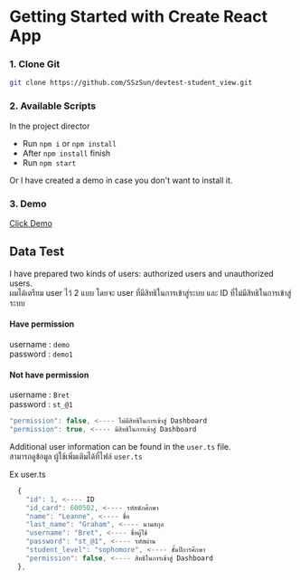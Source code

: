 # Getting Started with Create React App
### 1. Clone Git
```bash
git clone https://github.com/SSzSun/devtest-student_view.git
```
### 2. Available Scripts
In the project director <br>
- Run ` npm i ` or ` npm install `<br>
- After `npm install` finish<br>
- Run ` npm start `<br>

Or I have created a demo in case you don't want to install it.
### 3. Demo
[Click Demo](https://solidi-thai-front-end-dev.vercel.app/)
## Data Test
<p>I have prepared two kinds of users: authorized users and unauthorized users.<br>
ผมได้เตรียม user ไว้ 2 แบบ โดยจะ user ที่มีสิทธิในการเข้าสู่ระบบ และ ID ที่ไม่มีสิทธิในการเข้าสู่ระบบ</p>

#### Have permission
username : `demo` <br>
password : `demo1`

#### Not have permission
username : `Bret` <br>
password : `st_@1` <br>

```ts
"permission": false, <---- ไม่มีสิทธิในการเข้าสู่ Dashboard
"permission": true, <---- มีสิทธิในการเข้าสู่ Dashboard
```
Additional user information can be found in the `user.ts` file.<br>
สามารถดูข้อมูล ผู้ใช้เพิ่มเติมได้ที่ไฟล์ `user.ts`

Ex user.ts
```ts
  {
    "id": 1, <---- ID
    "id_card": 600502, <---- รหัสนักศึกษา
    "name": "Leanne", <---- ชื่อ
    "last_name": "Graham", <---- นามสกุล
    "username": "Bret", <---- ชื่อผู้ใช้
    "password": "st_@1", <---- รหัสผ่าน
    "student_level": "sophomore", <---- ชั้นปีการศึกษา
    "permission": false, <---- สิทธิในการเข้าสู่ Dashboard
  },
```
